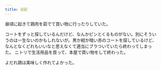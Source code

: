 ```yaml
---
title: 日記
---
```


昼頃に起きて鶏肉を茹でて買い物に行ったりしていた。

コートをずっと探しているんだけど、なんかピンとくるものがない。別にそういうのは一生ないのかもしれないが。黒か紺か暗い赤のコートを探しているけど、なんとなくどれもいいなと思えなくて適当にブラついていたら終わってしまった。
ニトリで生活用品を買って、本屋で買い物をして終わった。

よだれ鶏は美味しく作れてよかった。